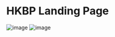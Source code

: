 # HKBP Landing Page
![image](https://user-images.githubusercontent.com/84588706/183252406-ca71c372-f174-4990-bece-b4b7f3c082a6.png)
![image](https://user-images.githubusercontent.com/84588706/183252422-9193f2a2-85bc-4c00-b7f1-526a959815e6.png)
